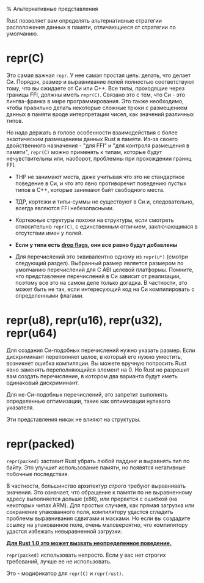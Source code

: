 % Альтернативные представления

Rust позволяет вам определять альтернативные стратегии расположения данных в
памяти, отличающиеся от стратегии по умолчанию.

# repr(C)

Это самая важная `repr`. У нее самая простая цель: делать, что делает Си. Порядок,
размер и выравнивание полей полностью соответствуют тому, что вы ожидаете от Си
или C++. Все типы, проходящие через границы FFI, должны иметь `repr(C)`. Связано
это с тем, что Си - это лингва-франка в мире программирования. Это также необходимо, 
чтобы правильно делать некоторые сложные трюки с размещением данных в памяти вроде 
интерпретации чисел, как значений различных типов.

Но надо держать в голове особенности взаимодействия с более экзотическим
размещением данных Rust в памяти. Из-за своего двойственного назначения - "для
FFI" и "для контроля размещения в памяти", `repr(C)` можно применять к типам,
которые будут нечувствительны или, наоборот, проблемны при прохождении границ FFI.

* ТНР не занимают места, даже учитывая что это не стандартное поведение в Си, и 
что это явно противоречит поведению пустых типов в C++, которые занимают байт 
свободного места.

* ТДР, кортежи и типы-суммы не существуют в Си и, следовательно, всегда 
являются FFI небезопасными.

* Кортежные структуры похожи на структуры, если смотреть относительно `repr(C)`,
 с единственным отличием, заключающимся в отсутствии имен у полей.

* **Если у типа есть [drop flags], они все равно будут добавлены**

* Для перечислений это эквивалентно одному из `repr(u*)` (смотри следующий
раздел). Выбранный размер является размером по умолчанию перечислений для
С ABI целевой платформы. Помните, что представление перечислений в Си зависит от
реализации, поэтому все это на самом деле только догадка. В частности, это может
быть не так, если интересующий код на Си компилировать с определенными флагами.



# repr(u8), repr(u16), repr(u32), repr(u64)

Для создания Си-подобных перечислений нужно указать размер. Если дискриминант
переполняет целое, в который его нужно уместить, возникнет ошибка компиляции. Вы
можете вручную попросить Rust явно заменять переполняющийся элемент на 0. Но
Rust не разрешит вам создать перечисление, в котором два варианта будут иметь
одинаковый дискриминант.

Для не-Си-подобных перечислений, это запретит выполнять определенные оптимизации,
такие как оптимизации нулевого указателя.

Эти представления никак не влияют на структуры.




# repr(packed)

`repr(packed)` заставит Rust убрать любой паддинг и выравнять тип по байту. Это
 улучшит использование памяти, но появятся негативные побочные последствия.

В частности, большинство архитектур *строго* требуют выравнивать значения. Это
означает, что обращение к памяти по не выравненному адресу выполняется дольше (x86),
или прервется с ошибкой (на некоторых чипах ARM). Для простых случаев, как прямая 
загрузка или сохранение упакованного поля, компилятору удастся сгладить проблемы
выравнивания сдвигами и масками. Но если вы создадите ссылку на упакованное
поле, очень маловероятно, что компилятору удастся избежать невыравненной
загрузки.

**[Для Rust 1.0 это может вызвать неопределенное поведение.][ub loads]**

`repr(packed)` использовать непросто. Если у вас нет строгих требований, лучше
ее не использовать.

Это - модификатор для `repr(C)` и `repr(rust)`.

[drop flags]: drop-flags.html
[ub loads]: https://github.com/rust-lang/rust/issues/27060
